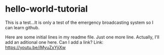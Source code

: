 # hello-world-tutorial
This is a test...It is only a test of the emergency broadcasting system so I can learn github.

Here are some initial lines in my readme file.
Just one more line.
Actually, I'll add an aditional one here.  Can I add a link?
Link: https://youtu.be/iMyuZxYjiXw
